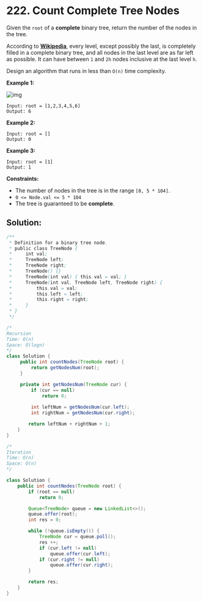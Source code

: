 # 222. Count Complete Tree Nodes



Given the `root` of a **complete** binary tree, return the number of the nodes in the tree.

According to **[Wikipedia](http://en.wikipedia.org/wiki/Binary_tree#Types_of_binary_trees)**, every level, except possibly the last, is completely filled in a complete binary tree, and all nodes in the last level are as far left as possible. It can have between `1` and `2h` nodes inclusive at the last level `h`.

Design an algorithm that runs in less than `O(n)` time complexity.

 

**Example 1:**

![img](https://assets.leetcode.com/uploads/2021/01/14/complete.jpg)

```
Input: root = [1,2,3,4,5,6]
Output: 6
```

**Example 2:**

```
Input: root = []
Output: 0
```

**Example 3:**

```
Input: root = [1]
Output: 1
```

 

**Constraints:**

- The number of nodes in the tree is in the range `[0, 5 * 104]`.
- `0 <= Node.val <= 5 * 104`
- The tree is guaranteed to be **complete**.



## Solution:

```java
/**
 * Definition for a binary tree node.
 * public class TreeNode {
 *     int val;
 *     TreeNode left;
 *     TreeNode right;
 *     TreeNode() {}
 *     TreeNode(int val) { this.val = val; }
 *     TreeNode(int val, TreeNode left, TreeNode right) {
 *         this.val = val;
 *         this.left = left;
 *         this.right = right;
 *     }
 * }
 */

/*
Recursion
Time: O(n)
Space: O(logn)
*/
class Solution {
     public int countNodes(TreeNode root) {
         return getNodesNum(root);
     }

     private int getNodesNum(TreeNode cur) {
         if (cur == null)
             return 0;
        
         int leftNum = getNodesNum(cur.left);
         int rightNum = getNodesNum(cur.right);

        return leftNum + rightNum + 1;
    }
}

/*
Iteration
Time: O(n)
Space: O(n)
*/

class Solution {
    public int countNodes(TreeNode root) {
        if (root == null)
            return 0;

        Queue<TreeNode> queue = new LinkedList<>();
        queue.offer(root);
        int res = 0;

        while (!queue.isEmpty()) {
            TreeNode cur = queue.poll();
            res ++;
            if (cur.left != null) 
                queue.offer(cur.left);
            if (cur.right != null)
                queue.offer(cur.right);
        }

        return res;
    }
}
```

